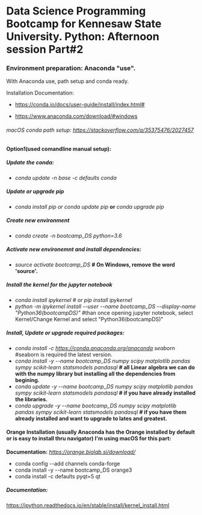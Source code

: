 # Data Science Programming Bootcamp for Kennesaw State University. Python: Afternoon session Part#2

### Environment preparation: Anaconda "use".
With Anaconda use, path setup and conda ready.

Installation Documentation:
* https://conda.io/docs/user-guide/install/index.html#

* https://www.anaconda.com/download/#windows

###### macOS conda path setup: _https://stackoverflow.com/a/35375476/2027457_


#### Option1(used comandline manual setup):
##### Update the conda:
* _conda update -n base -c defaults conda_

##### Update or upgrade pip
* _conda install pip or conda update pip_ **or** _conda upgrade pip_

##### Create new environment
* _conda create -n bootcamp_DS python=3.6_

##### Activate new environemnt and install dependencies:
* _source activate bootcamp_DS_  **# On Windows, remove the word 'source'.**

##### Install the kernel for the jupyter notebook
* _conda install ipykernel # or pip install ipykernel_
* _python -m ipykernel install --user --name bootcamp_DS --display-name "Python36(bootcampDS)"_ #than once opening jupyter notebook, select Kernel/Change Kernel and select "Python36(bootcampDS)"

##### Install, Update or upgrade required packages:
* _conda install -c https://conda.anaconda.org/anaconda seaborn_ #seaborn is required the latest version.
* _conda install -y --name bootcamp_DS numpy scipy matplotlib pandas sympy scikit-learn statsmodels pandasql_ **# all Linear algebra we can do with the numpy library but installing all the dependencies from begining.**
* _conda update -y --name bootcamp_DS numpy scipy matplotlib pandas sympy scikit-learn statsmodels pandasql_ **# if you have already installed the libraries.**
* _conda upgrade -y --name bootcamp_DS numpy scipy matplotlib pandas sympy scikit-learn statsmodels pandasql_ **# if you have them already installed and want to upgrade to lates and greatest.**




#### Orange Installation (usually Anaconda has the Orange installed by default or is easy to install thru navigator) I'm using macOS for this part:
**Documentation:** _https://orange.biolab.si/download/_
* conda config --add channels conda-forge
* conda install -y --name bootcamp_DS orange3
* conda install -c defaults pyqt=5 qt


##### Documentation:
https://ipython.readthedocs.io/en/stable/install/kernel_install.html
